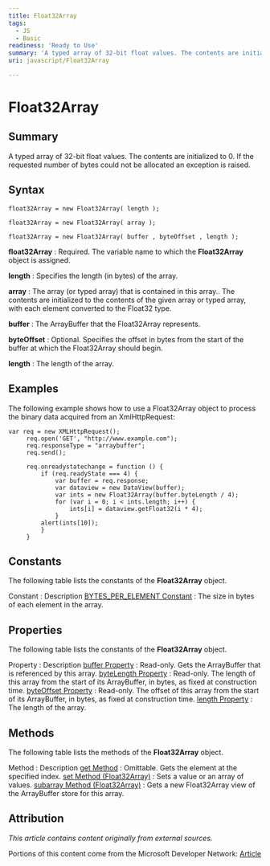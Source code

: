 ```yaml
---
title: Float32Array
tags:
  - JS
  - Basic
readiness: 'Ready to Use'
summary: 'A typed array of 32-bit float values. The contents are initialized to 0. If the requested number of bytes could not be allocated an exception is raised.'
uri: javascript/Float32Array

---
```

# Float32Array

## Summary

A typed array of 32-bit float values. The contents are initialized to 0. If the requested number of bytes could not be allocated an exception is raised.

## Syntax

    float32Array = new Float32Array( length );

    float32Array = new Float32Array( array );

    float32Array = new Float32Array( buffer , byteOffset , length );

**float32Array**
:   Required. The variable name to which the **Float32Array** object is assigned.

**length**
:   Specifies the length (in bytes) of the array.

**array**
:   The array (or typed array) that is contained in this array.. The contents are initialized to the contents of the given array or typed array, with each element converted to the Float32 type.

**buffer**
:   The ArrayBuffer that the Float32Array represents.

**byteOffset**
:   Optional. Specifies the offset in bytes from the start of the buffer at which the Float32Array should begin.

**length**
:   The length of the array.

## Examples

The following example shows how to use a Float32Array object to process the binary data acquired from an XmlHttpRequest:

``` {.js}
var req = new XMLHttpRequest();
     req.open('GET', "http://www.example.com");
     req.responseType = "arraybuffer";
     req.send();

     req.onreadystatechange = function () {
         if (req.readyState === 4) {
             var buffer = req.response;
             var dataview = new DataView(buffer);
             var ints = new Float32Array(buffer.byteLength / 4);
             for (var i = 0; i < ints.length; i++) {
                 ints[i] = dataview.getFloat32(i * 4);
             }
         alert(ints[10]);
         }
     }
```

## Constants

The following table lists the constants of the **Float32Array** object.

Constant
:   Description
[BYTES\_PER\_ELEMENT Constant](/javascript/Float32Array/BYTES_PER_ELEMENT)
:   The size in bytes of each element in the array.

## Properties

The following table lists the constants of the **Float32Array** object.

Property
:   Description
[buffer Property](/javascript/Float32Array/buffer)
:   Read-only. Gets the ArrayBuffer that is referenced by this array.
[byteLength Property](/javascript/Float32Array/byteLength)
:   Read-only. The length of this array from the start of its ArrayBuffer, in bytes, as fixed at construction time.
[byteOffset Property](/javascript/Float32Array/byteOffset)
:   Read-only. The offset of this array from the start of its ArrayBuffer, in bytes, as fixed at construction time.
[length Property](/javascript/Float32Array/length)
:   The length of the array.

## Methods

The following table lists the methods of the **Float32Array** object.

Method
:   Description
[get Method](/javascript/Float32Array/get)
:   Omittable. Gets the element at the specified index.
[set Method (Float32Array)](/javascript/Float32Array/set)
:   Sets a value or an array of values.
[subarray Method (Float32Array)](/javascript/Float32Array/subarray)
:   Gets a new Float32Array view of the ArrayBuffer store for this array.

## Attribution

*This article contains content originally from external sources.*

Portions of this content come from the Microsoft Developer Network: [Article](http://msdn.microsoft.com/en-us/library/ie/br212916(v=vs.94).aspx)

